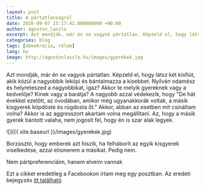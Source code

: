 ```yaml
---
layout: post
title: A pártatlanságról
date: 2016-09-07 15:17:42.000000000 +00:00
author: agoston_laszlo
excerpt: Azt mondják, már én se vagyok pártatlan. Képzeld el, hogy látsz két kisfiút, akik közül a nagyobbik leköpi és bántalmazza a kisebbet. Nyilván odamész és helyreteszed a nagyobbikat, igaz
categories: blog
tags: [demokrácia, rólam]
lang: hu
image: http://agostonlaszlo.hu/images/gyerekek.jpg
---
```


Azt mondják, már én se vagyok pártatlan. Képzeld el, hogy látsz két kisfiút, akik közül a nagyobbik leköpi és bántalmazza a kisebbet. Nyilván odamész és helyreteszed a nagyobbikat, igaz? Akkor te melyik gyereknek vagy a kedvelője? Kinek vagy a barátja? A nagyobb azzal védekezik, hogy "De hát évekkel ezelőtt, az óvodában, amikor még ugyanakkorák voltak, a másik kisgyerek köpdöste és rúgdosta őt." Akkor, abban az esetben mit csináltam volna? Akkor is az aggresszort akartam volna megállítani. Az, hogy a másik gyerek bántott valaha, nem jogosít fel, hogy én is szar alak legyek.

![]({{ site.baseurl }}/images/gyerekek.jpg)

Borzasztó, hogy emberek azt hiszik, ha felháborít az egyik kisgyerek viselkedése, azzal elismerem a másikat. Pedig nem.

Nem pártpreferenciáim, hanem elveim vannak

Ezt a cikket eredetileg a Facebookon írtam meg egy posztban. Az eredeti bejegyzés [itt található](https://facebook.com/agostonlaszloartist/photos/a.524823634288406.1073741831.447410712029699/947268432043922/?type=3&theater)
